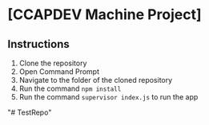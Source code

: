 # [CCAPDEV Machine Project]

## Instructions
1. Clone the repository
2. Open Command Prompt
3. Navigate to the folder of the cloned repository
4. Run the command ```npm install```
5. Run the command ```supervisor index.js``` to run the app

"# TestRepo" 
